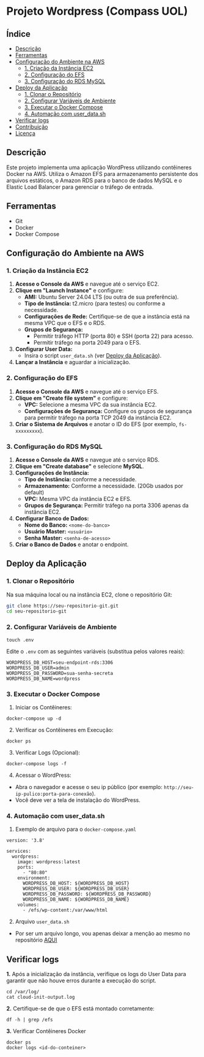 # Projeto Wordpress (Compass UOL)

### 

## Índice

- [Descrição](#descrição)
- [Ferramentas](#ferramentas)
- [Configuração do Ambiente na AWS](#configuração-do-ambiente-na-aws)
  - [1. Criação da Instância EC2](#1-criação-da-instância-ec2)
  - [2. Configuração do EFS](#2-configuração-do-efs)
  - [3. Configuração do RDS MySQL](#3-configuração-do-rds-mysql)
- [Deploy da Aplicação](#deploy-da-aplicação)
  - [1. Clonar o Repositório](#1-clonar-o-repositório)
  - [2. Configurar Variáveis de Ambiente](#2-configurar-variáveis-de-ambiente)
  - [3. Executar o Docker Compose](#3-executar-o-docker-compose)
  - [4.  Automação com user_data.sh](#4-automação-com-user_data.sh)
- [Verificar logs](#verificar-logs)
- [Contribuição](#contribuição)
- [Licença](#licença)

## Descrição

Este projeto implementa uma aplicação WordPress utilizando contêineres Docker na AWS. Utiliza o Amazon EFS para armazenamento persistente dos arquivos estáticos, o Amazon RDS para o banco de dados MySQL e o Elastic Load Balancer para gerenciar o tráfego de entrada.


## Ferramentas
  - Git
  - Docker
  - Docker Compose

## Configuração do Ambiente na AWS

### 1. Criação da Instância EC2

1. **Acesse o Console da AWS** e navegue até o serviço EC2.
2. **Clique em "Launch Instance"** e configure:
   - **AMI:** Ubuntu Server 24.04 LTS (ou outra de sua preferência).
   - **Tipo de Instância:** t2.micro (para testes) ou conforme a necessidade.
   - **Configurações de Rede:** Certifique-se de que a instância está na mesma VPC que o EFS e o RDS.
   - **Grupos de Segurança:** 
     - Permitir tráfego HTTP (porta 80) e SSH (porta 22) para acesso.
     - Permitir tráfego na porta 2049 para o EFS.
3. **Configurar User Data:**
   - Insira o script `user_data.sh` (ver [Deploy da Aplicação](#deploy-da-aplicação)).
4. **Lançar a Instância** e aguardar a inicialização.

### 2. Configuração do EFS

1. **Acesse o Console da AWS** e navegue até o serviço EFS.
2. **Clique em "Create file system"** e configure:
   - **VPC:** Selecione a mesma VPC da sua instância EC2.
   - **Configurações de Segurança:** Configure os grupos de segurança para permitir tráfego na porta TCP 2049 da instância EC2.
3. **Criar o Sistema de Arquivos** e anotar o ID do EFS (por exemplo, `fs-xxxxxxxxx`).

### 3. Configuração do RDS MySQL

1. **Acesse o Console da AWS** e navegue até o serviço RDS.
2. **Clique em "Create database"** e selecione **MySQL**.
3. **Configurações de Instância:**
   - **Tipo de Instância:**  conforme a necessidade.
   - **Armazenamento:** Conforme a necessidade. (20Gb usados por default)
   - **VPC:** Mesma VPC da instância EC2 e EFS.
   - **Grupos de Segurança:** Permitir tráfego na porta 3306 apenas da instância EC2.
4. **Configurar Banco de Dados:**
   - **Nome do Banco:** `<nome-do-banco>`
   - **Usuário Master:** `<usuário>`
   - **Senha Master:** `<senha-de-acesso>`
5. **Criar o Banco de Dados** e anotar o endpoint.


## Deploy da Aplicação

### 1. Clonar o Repositório

Na sua máquina local ou na instância EC2, clone o repositório Git:

```bash
git clone https://seu-repositorio-git.git
cd seu-repositorio-git
```

### 2. Configurar Variáveis de Ambiente
```
touch .env
```
Edite o `.env` com as seguintes variáveis (substitua pelos valores reais):
```
WORDPRESS_DB_HOST=seu-endpoint-rds:3306
WORDPRESS_DB_USER=admin
WORDPRESS_DB_PASSWORD=sua-senha-secreta
WORDPRESS_DB_NAME=wordpress
```
### 3. Executar o Docker Compose
1. Iniciar os Contêineres:
```
docker-compose up -d
```
2. Verificar os Contêineres em Execução:
```
docker ps
```
3. Verificar Logs (Opcional):
```
docker-compose logs -f
```
4. Acessar o WordPress:
- Abra o navegador e acesse o seu ip público (por exemplo: `http://seu-ip-pulico:porta-para-conexão`).
- Você deve ver a tela de instalação do WordPress.

### 4. Automação com user_data.sh
1. Exemplo de arquivo para o `docker-compose.yaml` 
```
version: '3.8'

services:
  wordpress:
    image: wordpress:latest
    ports:
      - "80:80"
    environment:
      WORDPRESS_DB_HOST: ${WORDPRESS_DB_HOST}
      WORDPRESS_DB_USER: ${WORDPRESS_DB_USER}
      WORDPRESS_DB_PASSWORD: ${WORDPRESS_DB_PASSWORD}
      WORDPRESS_DB_NAME: ${WORDPRESS_DB_NAME}
    volumes:
      - /efs/wp-content:/var/www/html
```

2. Arquivo `user_data.sh`
 - Por ser um arquivo longo, vou apenas deixar a menção ao mesmo no repositório [AQUI]()


## Verificar logs

 **1.** Após a inicialização da instância, verifique os logs do User Data para garantir que não houve erros durante a execução do script.
```
cd /var/log/
cat cloud-init-output.log

```

**2.** Certifique-se de que o EFS está montado corretamente:
```
df -h | grep /efs
```
**3.** Verificar Contêineres Docker
```
docker ps
docker logs <id-do-conteiner>
```




